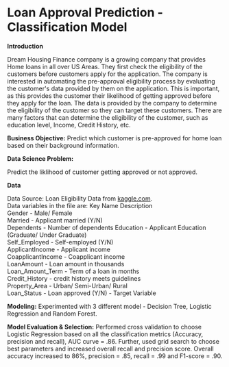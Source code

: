 # Loan Approval Prediction - Classification Model
   
**Introduction**  
  
Dream Housing Finance company is a growing company that provides Home loans in all over US Areas. They first check the eligibility of the customers before customers apply for the application. The company is interested in automating the pre-approval eligibility process by evaluating the customer's data provided by them on the application. This is important, as this provides the customer their likelihood of getting approved before they apply for the loan. The data is provided by the company to determine the eligibility of the customer so they can target these customers. There are many factors that can determine the eligibility of the customer, such as education level, Income, Credit History, etc.

**Business Objective:**
Predict which customer is pre-approved for home loan based on their background information.

**Data Science Problem:**

Predict the liklihood of customer getting approved or not approved.
  
**Data**  
   
Data Source: Loan Eligibility Data from [kaggle.com](https://www.kaggle.com/vikasukani/loan-eligible-dataset?select=loan-train.csv).  
Data variables in the file are: Key Name Description   
Gender - Male/ Female  
Married - Applicant married (Y/N)  
Dependents - Number of dependents Education - Applicant Education (Graduate/ Under Graduate)  
Self_Employed - Self-employed (Y/N)  
ApplicantIncome - Applicant income  
CoapplicantIncome - Coapplicant income  
LoanAmount - Loan amount in thousands  
Loan_Amount_Term - Term of a loan in months  
Credit_History - credit history meets guidelines  
Property_Area - Urban/ Semi-Urban/ Rural  
Loan_Status - Loan approved (Y/N) - Target Variable

**Modeling:**
Experimented with 3 different model - Decision Tree, Logistic Regression and Random Forest.

**Model Evaluation & Selection:**
Performed cross validation to choose Logistic Regression based on all the classification metrics (Accuracy, precision and recall), AUC curve = .86. Further, used grid search to choose best parameters and increased overall recall and precision score. Overall accuracy increased to 86%, precision = .85, recall = .99 and F1-score = .90.  
